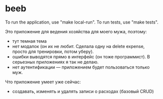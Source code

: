 # beeb

To run the application, use "make local-run".
To run tests, use "make tests".

Это приложение для ведения хозяйства для моего мужа, поэтому:
- тут темная тема
- нет модалок (он их не любит. Сделала одну на delete expense, просто для тренировки, потом уберу).
- ошибки выводятся прямо в интерфейс (он тоже программист). В серьезных приложениях я так не делаю.
- нет аутентификации — приложением будет пользоваться только муж.

Что приложение умеет уже сейчас:
- создавать, изменять и удалять записи о расходах (базовый CRUD)